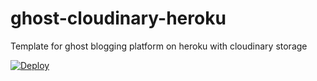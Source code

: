 # ghost-cloudinary-heroku
Template for ghost blogging platform on heroku with cloudinary storage

[![Deploy](https://www.herokucdn.com/deploy/button.png)](https://heroku.com/deploy?template=https://github.com/andrkrn/ghost-cloudinary-heroku)
